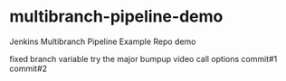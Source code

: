 # multibranch-pipeline-demo
Jenkins Multibranch Pipeline Example Repo demo 


fixed branch variable
try the major bumpup
video call options
commit#1
commit#2
